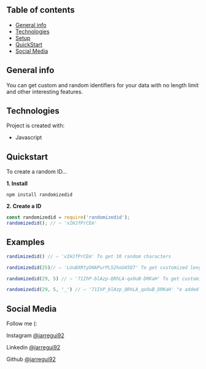 ## Table of contents
* [General info](#general-info)
* [Technologies](#technologies)
* [Setup](#setup)
* [QuickStart](#Quickstart)
* [Social Media](#social-media)

## General info
You can get custom and random identifiers for your data with no length limit and other interesting features.
	
## Technologies
Project is created with:
* Javascript
	
## Quickstart

To create a random ID...

**1. Install**

```shell
npm install randomizedid
```

**2. Create a ID** 

```javascript
const randomizedid = require('randomizedid');
randomizedid(); // ⇨ 'xIHJfPrCEm'
```

## Examples
```javascript
randimizedid() // ⇨ 'xIHJfPrCEm' To get 10 random characters

randimizedid(25)// ⇨ 'LUuBXRtyO0APurPL52hoU45D7' To get customized length of characters

randomizedid(29, 5) // ⇨ '71IhP-blAzp-QRhLA-qxOuB-DRKaH' To get customized lenght of characters and interspersed by dashes every n (second argument) characters

randomizedid(29, 5, '_') // ⇨ '71IhP_blAzp_QRhLA_qxOuB_DRKaH' "e added a third parameter that serves to select the separator of the string, which can be either '-' or '_'
```

## Social Media
Follow me (:

Instagram [@jarregui92](https://www.instagram.com/jarregui92)

Linkedin [@jarregui92](https://www.linkedin.com/in/jarregui92/)

Github [@jarregui92](https://github.com/jarregui92)
